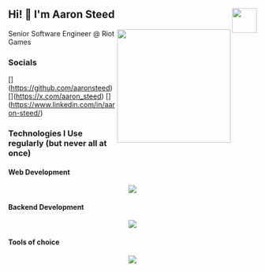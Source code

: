 <h2>Hi! 👋 I'm Aaron Steed<img align='right' src="https://cdn.sanity.io/images/do2rqv0h/production/3356021b2d743e60cb89b0b97196fb2b2b0b44a0-800x800.gif?w=500&fit=max&auto=format" width="50"></h2>
<img align='right' src="./images/grand-canyon.png" width="230">
<p>Senior Software Engineer @ Riot Games</p>

### Socials
[[](https://raw.githubusercontent.com/CLorant/readme-social-icons/main/medim/filled/github.svg)](https://github.com/aaronsteed)
[[](https://raw.githubusercontent.com/CLorant/readme-social-icons/main/medim/filled/twitter-x.svg)](https://x.com/aaron_steed)
[[](https://raw.githubusercontent.com/CLorant/readme-social-icons/main/medim/filled/linkedin.svg)](https://www.linkedin.com/in/aaron-steed/)

### Technologies I Use regularly (but never all at once)
#### Web Development
<p align="center">
  <a href="https://skillicons.dev">
    <img src="https://skillicons.dev/icons?i=nodejs,angular,css,html,bootstrap,js,npm,nuxtjs,tailwind,ts,vite,vue,vuetify,vercel,yarn&theme=dark" />
  </a>
</p>

#### Backend Development
<p align="center">
  <a href="https://skillicons.dev">
    <img src="https://skillicons.dev/icons?i=aws,clojure,docker,elasticsearch,flask,go,gradle,java,kafka,kotlin,maven,mongodb,postgres,prometheus,grafana,py,redis,spring,sqlite&theme=dark" />
  </a>
</p>

#### Tools of choice
<p align="center">
  <a href="https://skillicons.dev">
    <img src="https://skillicons.dev/icons?i=idea,webstorm,pycharm,postman&theme=dark" />
  </a>
</p>